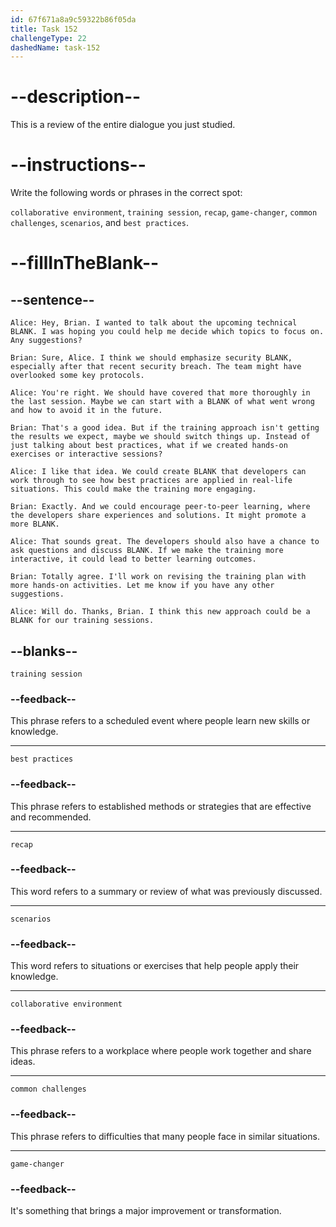 ```yaml
---
id: 67f671a8a9c59322b86f05da
title: Task 152
challengeType: 22
dashedName: task-152
---
```


<!-- REVIEW -->

# --description--

This is a review of the entire dialogue you just studied.

# --instructions--

Write the following words or phrases in the correct spot:

`collaborative environment`, `training session`, `recap`, `game-changer`, `common challenges`, `scenarios`, and `best practices`.

# --fillInTheBlank--

## --sentence--

`Alice: Hey, Brian. I wanted to talk about the upcoming technical BLANK. I was hoping you could help me decide which topics to focus on. Any suggestions?`

`Brian: Sure, Alice. I think we should emphasize security BLANK, especially after that recent security breach. The team might have overlooked some key protocols.`

`Alice: You're right. We should have covered that more thoroughly in the last session. Maybe we can start with a BLANK of what went wrong and how to avoid it in the future.`

`Brian: That's a good idea. But if the training approach isn't getting the results we expect, maybe we should switch things up. Instead of just talking about best practices, what if we created hands-on exercises or interactive sessions?`

`Alice: I like that idea. We could create BLANK that developers can work through to see how best practices are applied in real-life situations. This could make the training more engaging.`

`Brian: Exactly. And we could encourage peer-to-peer learning, where the developers share experiences and solutions. It might promote a more BLANK.`

`Alice: That sounds great. The developers should also have a chance to ask questions and discuss BLANK. If we make the training more interactive, it could lead to better learning outcomes.`

`Brian: Totally agree. I'll work on revising the training plan with more hands-on activities. Let me know if you have any other suggestions.`

`Alice: Will do. Thanks, Brian. I think this new approach could be a BLANK for our training sessions.`

## --blanks--

`training session`

### --feedback--

This phrase refers to a scheduled event where people learn new skills or knowledge.

---

`best practices`

### --feedback--

This phrase refers to established methods or strategies that are effective and recommended.

---

`recap`

### --feedback--

This word refers to a summary or review of what was previously discussed.

---

`scenarios`

### --feedback--

This word refers to situations or exercises that help people apply their knowledge.

---

`collaborative environment`

### --feedback--

This phrase refers to a workplace where people work together and share ideas.

---

`common challenges`

### --feedback--

This phrase refers to difficulties that many people face in similar situations.

---

`game-changer`

### --feedback--

It's something that brings a major improvement or transformation.
